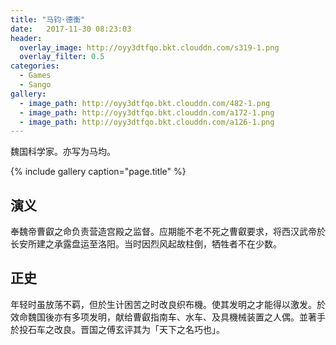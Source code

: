 ```yaml
---
title: "马钧·德衡"
date:   2017-11-30 08:23:03
header:
  overlay_image: http://oyy3dtfqo.bkt.clouddn.com/s319-1.png
  overlay_filter: 0.5
categories:
  - Games
  - Sango
gallery:
  - image_path: http://oyy3dtfqo.bkt.clouddn.com/482-1.png
  - image_path: http://oyy3dtfqo.bkt.clouddn.com/a172-1.png
  - image_path: http://oyy3dtfqo.bkt.clouddn.com/a126-1.png
---
```


魏国科学家。亦写为马均。

{% include gallery caption="page.title" %}

## 演义

奉魏帝曹叡之命负责营造宫殿之监督。应期能不老不死之曹叡要求，将西汉武帝於长安所建之承露盘运至洛阳。当时因烈风起故柱倒，牺牲者不在少数。

## 正史

年轻时虽放荡不羁，但於生计困苦之时改良织布機。使其发明之才能得以激发。於效命魏国後亦有多项发明，献给曹叡指南车、水车、及具機械装置之人偶。並著手於投石车之改良。晋国之傅玄评其为「天下之名巧也」。